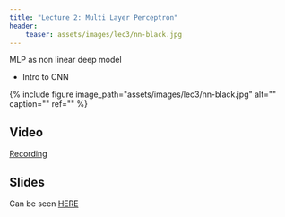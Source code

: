 ```yaml
---
title: "Lecture 2: Multi Layer Perceptron"
header:
    teaser: assets/images/lec3/nn-black.jpg
---
```


MLP as non linear deep model
+ Intro to CNN

{% include figure
image_path="assets/images/lec3/nn-black.jpg"
alt="" caption="" ref=""
%}


## Video


[Recording](https://panoptotech.cloud.panopto.eu/Panopto/Pages/Viewer.aspx?id=6fafb42c-6543-4ef3-8f8f-b18700baa9bd)

## Slides

Can be seen [HERE](https://www.dropbox.com/scl/fi/itx9t4i0y4xsrw8svnfi0/236781_lec02_cnn.pptx?rlkey=99qf42aitsvkzwzk21bdv8h9j&st=lmdsx09d&dl=0)

